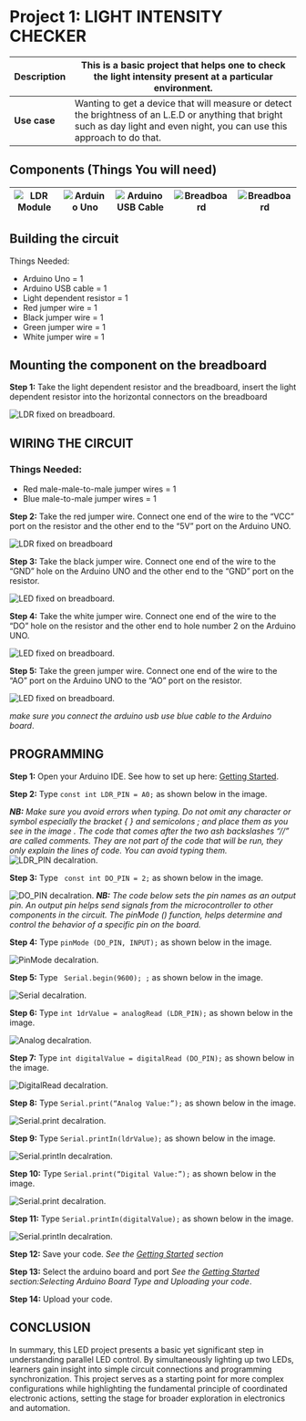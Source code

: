 # Project 1: LIGHT INTENSITY CHECKER

| **Description** | This is a basic project that helps one to check the light intensity present at a particular environment. |
|------------------|----------------------------------------------------------------|
| **Use case**     |  Wanting to get a device that will measure or detect the brightness of an L.E.D or anything that bright such as day light and even night, you can use this approach to do that. |

## Components (Things You will need)

| ![LDR Module](../../assets/components/ldr.png) | ![Arduino Uno](../../assets/components/arduino.png) | ![Arduino USB Cable](../../assets/components/USB_Cable.png) | ![Breadboard](../../assets/components/breadboard.png) |![Breadboard](../../assets/components/jump_wire.png)|
|-------------------------|-------------------------|-------------------------|-------------------------|-------------------------|

## Building the circuit

Things Needed:
-	Arduino Uno = 1
-	Arduino USB cable = 1
-	Light dependent resistor   = 1
-	Red jumper wire = 1
-	Black jumper wire = 1
-	Green jumper wire = 1
-	White jumper wire = 1


## Mounting the component on the breadboard

**Step 1:** Take the light dependent resistor and the breadboard, insert the light dependent resistor into the horizontal connectors on the   breadboard

![LDR fixed on breadboard](../../assets/1.0/LDR_Module/Picture1.png.jpg).


## WIRING THE CIRCUIT

### Things Needed:

- Red male-male-to-male jumper wires = 1
- Blue male-to-male jumper wires = 1


**Step 2:** Take the red jumper wire. Connect one end of the wire to the “VCC” port on the resistor and the other end to the “5V” port on the Arduino UNO.

![LDR fixed on breadboard](../../assets/1.0/LDR_Module/Picture2.png.jpg)

**Step 3:** Take the black jumper wire. Connect one end of the wire to the “GND” hole on the Arduino UNO and the other end to the “GND” port on the resistor.

![LED fixed on breadboard](../../assets/1.0/LDR_Module/Picture3.png.jpg).

**Step 4:** Take the white jumper wire. Connect one end of the wire to the “DO” hole on the resistor and the other end to hole number 2 on the Arduino UNO.

![LED fixed on breadboard](../../assets/1.0/LDR_Module/Picture4.png.jpg).

**Step 5:** Take the green jumper wire. Connect one end of the wire to the “AO” port  on the Arduino UNO to the “AO” port on the resistor.

![LED fixed on breadboard](../../assets/1.0/LDR_Module/Picture5.png.jpg).

_make sure you connect the arduino usb use blue cable to the Arduino board_.

## PROGRAMMING

**Step 1:** Open your Arduino IDE. See how to set up here: [Getting Started](../../../../README.md#getting-started).

**Step 2:** Type ``` const int LDR_PIN = A0; ``` as shown below in the image.

_**NB:** Make sure you avoid errors when typing. Do not omit any character or symbol especially the bracket { }  and semicolons ;  and place them as you see in the image . The code that comes after the two ash backslashes “//” are called comments. They are not part of the code that will be run, they only explain the lines of code. You can avoid typing them._
![LDR_PIN decalration](../../assets/1.0/LDR_Module/code1.png).

**Step 3:** Type ``` const int DO_PIN = 2;``` as shown below in the image.

![DO_PIN decalration](../../assets/1.0/LDR_Module/code2.png).
_**NB:** The code below sets the pin names as an output pin. An output pin helps send signals from the microcontroller to other components in the circuit. The pinMode () function, helps determine and control the behavior of a specific pin on the board._

**Step 4:** Type ``` pinMode (DO_PIN, INPUT); ``` as shown below in the image.

![PinMode decalration](../../assets/1.0/LDR_Module/code3.png).

**Step 5:** Type ``` Serial.begin(9600); ;``` as shown below in the image.

![Serial decalration](../../assets/1.0/LDR_Module/code4.png).

**Step 6:** Type ``` int 1drValue = analogRead (LDR_PIN); ``` as shown below in the image.

![Analog decalration](../../assets/1.0/LDR_Module/code5.png).

**Step 7:** Type ``` int digitalValue = digitalRead (DO_PIN); ``` as shown below in the image.

![DigitalRead decalration](../../assets/1.0/LDR_Module/code6.png).

**Step 8:** Type ``` Serial.print(“Analog Value:”); ``` as shown below in the image.

![Serial.print decalration](../../assets/1.0/LDR_Module/code7.png).

**Step 9:** Type ``` Serial.printIn(ldrValue); ``` as shown below in the image.

![Serial.println decalration](../../assets/1.0/LDR_Module/code8.png).

**Step 10:** Type ``` Serial.print(“Digital Value:”); ``` as shown below in the image.

![Serial.print decalration](../../assets/1.0/LDR_Module/code9.png).

**Step 11:** Type ``` Serial.printIn(digitalValue); ``` as shown below in the image.

![Serial.println decalration](../../assets/1.0/LDR_Module/code10.png).


**Step 12:** Save your code. _See the [Getting Started](../../../../README.md#getting-started) section_

**Step 13:** Select the arduino board and port _See the [Getting Started](../../../../README.md#getting-started) section:Selecting Arduino Board Type and Uploading your code_.

**Step 14:** Upload your code.

## CONCLUSION
In summary, this LED project presents a basic yet significant step in understanding parallel LED control. By simultaneously lighting up two LEDs, learners gain insight into simple circuit connections and programming synchronization. This project serves as a starting point for more complex configurations while highlighting the fundamental principle of coordinated electronic actions, setting the stage for broader exploration in electronics and automation.



